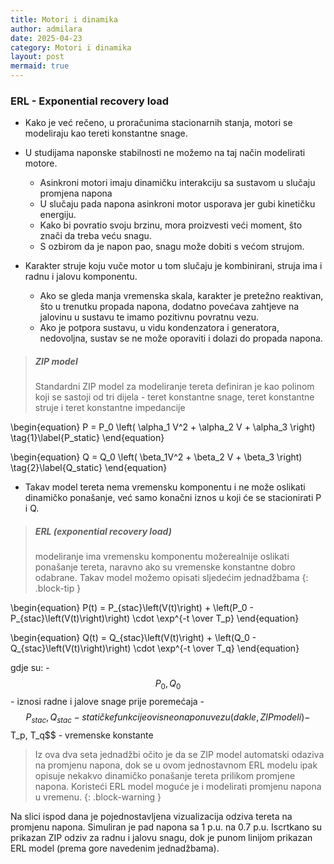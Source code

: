 ```yaml
---
title: Motori i dinamika
author: admilara
date: 2025-04-23
category: Motori i dinamika
layout: post
mermaid: true
---
```


### ERL - Exponential recovery load

- Kako je već rečeno, u proračunima stacionarnih stanja, motori se modeliraju kao
tereti konstantne snage. 
- U studijama naponske stabilnosti ne možemo na taj način modelirati motore.
    - Asinkroni motori imaju dinamičku interakciju sa sustavom u slučaju promjena napona
    - U slučaju pada napona asinkroni motor usporava jer gubi kinetičku energiju.
    - Kako bi povratio svoju brzinu, mora proizvesti veći moment, što znači da treba veću snagu.
    - S ozbirom da je napon pao, snagu može dobiti s većom strujom. 
    
- Karakter struje koju vuče motor u tom slučaju je kombinirani, struja ima i radnu i 
jalovu komponentu. 
    - Ako se gleda manja vremenska skala, karakter je pretežno reaktivan, što u trenutku 
    propada napona, dodatno povećava zahtjeve na jalovinu u sustavu te imamo pozitivnu povratnu vezu.
    - Ako je potpora sustavu, u vidu kondenzatora i generatora, nedovoljna, sustav se ne može 
    oporaviti i dolazi do propada napona. 
    
> ##### **ZIP** model
> Standardni ZIP model za modeliranje tereta definiran je kao polinom koji se sastoji od tri
> dijela - teret konstantne snage, teret konstantne struje i teret konstantne impedancije

\begin{equation}
    P = P_0 \left( \alpha_1 V^2 + \alpha_2 V + \alpha_3 \right)
    \tag{1}\label{P_static}
\end{equation}

\begin{equation}
    Q = Q_0 \left( \beta_1V^2 + \beta_2 V + \beta_3 \right)
    \tag{2}\label{Q_static}
\end{equation}

- Takav model tereta nema vremensku komponentu i ne može oslikati dinamičko
ponašanje, već samo konačni iznos u koji će se stacionirati P i Q. 

> ##### **ERL** (exponential recovery load)
> modeliranje ima vremensku komponentu možerealnije oslikati ponašanje tereta, naravno ako su vremenske konstantne dobro odabrane.
> Takav model možemo opisati sljedećim jednadžbama
{: .block-tip }

\begin{equation}
    P(t) = P_{stac}\left(V(t)\right) + \left(P_0 - P_{stac}\left(V(t)\right)\right) \cdot \exp^{-t \over T_p}
\end{equation}

\begin{equation}
    Q(t) = Q_{stac}\left(V(t)\right) + \left(Q_0 - Q_{stac}\left(V(t)\right)\right) \cdot \exp^{-t \over T_q}
\end{equation}

gdje su:
    - $$P_0, Q_0$$ - iznosi radne i jalove snage prije poremećaja
    - $$P_{stac}, Q_{stac} - statičke funkcije ovisne o naponu vezu (dakle, ZIP modeli)
    - $$T_p, T_q$$ - vremenske konstante 
    
> Iz ova dva seta jednadžbi očito je da se ZIP model automatski odaziva na promjenu napona, dok se u 
> ovom jednostavnom ERL modelu ipak opisuje nekakvo dinamičko ponašanje tereta prilikom promjene napona. 
> Koristeći ERL model moguće je i modelirati promjenu napona u vremenu.
{: .block-warning }
    
Na slici ispod dana je pojednostavljena vizualizacija odziva tereta na promjenu napona. 
Simuliran je pad napona sa 1 p.u. na 0.7 p.u. Iscrtkano su prikazan ZIP odziv za radnu i jalovu snagu, dok
je punom linijom prikazan ERL model (prema gore navedenim jednadžbama).


    
    
    
    
    
    
    
    
    
    
    
    
    